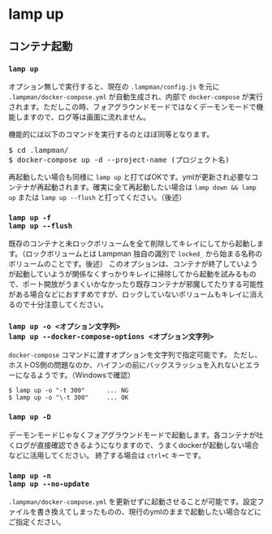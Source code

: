 
# lamp up

## コンテナ起動

### `lamp up`

オプション無しで実行すると、現在の `.lampman/config.js` を元に `.lampman/docker-compose.yml` が自動生成され、内部で `docker-compose` が実行されます。ただしこの時、フォアグラウンドモードではなくデーモンモードで機能しますので、ログ等は画面に流れません。  

機能的には以下のコマンドを実行するのとほぼ同等となります。
<pre class="cmd">
$ cd .lampman/
$ docker-compose up -d --project-name (プロジェクト名)
</pre>

再起動したい場合も同様に `lamp up` と打てばOKです。ymlが更新され必要なコンテナが再起動されます。確実に全て再起動したい場合は `lamp down && lamp up` または `lamp up --flush` と打ってください。（後述）


### `lamp up -f`<br>`lamp up --flush`

既存のコンテナと未ロックボリュームを全て削除してキレイにしてから起動します。（ロックボリュームとは Lampman 独自の識別で `locked_` から始まる名称のボリュームのことです。後述）
このオプションは、コンテナが終了していようが起動していようが関係なくすっかりキレイに掃除してから起動を試みるもので、ポート開放がうまくいかなかったり既存コンテナが邪魔してたりする可能性がある場合などにおすすめですが、ロックしていないボリュームもキレイに消えるので十分注意してください。


### `lamp up -o <オプション文字列>`<br>`lamp up --docker-compose-options <オプション文字列>`

`docker-compose` コマンドに渡すオプションを文字列で指定可能です。
ただし、ホストOS側の問題なのか、ハイフンの前にバックスラッシュを入れないとエラーになるようです。（Windowsで確認）

```shell
$ lamp up -o "-t 300"      ... NG
$ lamp up -o "\-t 300"     ... OK
```

### `lamp up -D`

デーモンモードじゃなくフォアグラウンドモードで起動します。各コンテナが吐くログが直接確認できるようになりますので、うまくdockerが起動しない場合などに活用してください。
終了する場合は `ctrl+C` キーです。

### `lamp up -n`<br>`lamp up --no-update`

`.lampman/docker-compose.yml` を更新せずに起動させることが可能です。設定ファイルを書き換えてしまったものの、現行のymlのままで起動したい場合などにご指定ください。

